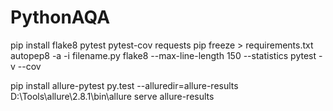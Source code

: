 # PythonAQA

pip install flake8 pytest pytest-cov requests
pip freeze > requirements.txt
autopep8 -a -i filename.py
flake8 --max-line-length 150 --statistics
pytest -v --cov

pip install allure-pytest
py.test --alluredir=allure-results 
D:\Tools\allure\2.8.1\bin\allure serve allure-results
